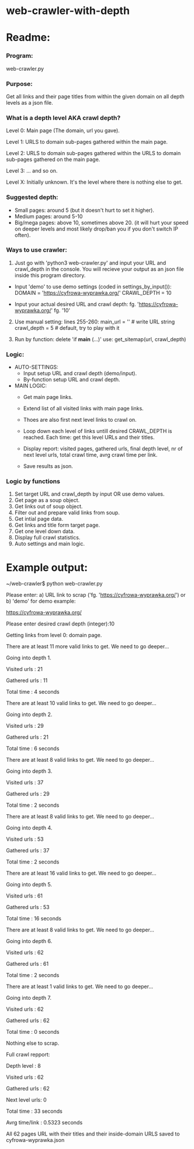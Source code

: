 # web-crawler-with-depth

# Readme:




### Program: 
web-crawler.py

### Purpose:

Get all links and their page titles from within the given domain on all depth levels as a json file.

### What is a depth level AKA crawl depth?

Level 0: Main page (The domain, url you gave).

Level 1: URLS to domain sub-pages gathered within the main page.

Level 2: URLS to domain sub-pages gathered within the URLS to domain sub-pages gathered on the main page.

Level 3: ... and so on.

Level X: Initially unknown. It's the level where there is nothing else to get.

### Suggested depth:
- Small pages: around 5 (but it doesn't hurt to set it higher).
- Medium pages: around 5-10
- Big/mega pages: above 10, sometimes above 20. (it will hurt your speed on deeper levels and most likely drop/ban you if you don't switch IP often).

### Ways to use crawler:

1. Just go with 'python3 web-crawler.py' and input your URL and crawl_depth in the console. 
You will recieve your output as an json file inside this program directory.

- Input 'demo' to use demo settings (coded in settings_by_input()):
		 DOMAIN =  'https://cyfrowa-wyprawka.org/'
		 CRAWL_DEPTH = 10

- Input your actual desired URL and crawl depth:
		 fg.  'https://cyfrowa-wyprawka.org/'
		 fg.  '10'

2. Use manual setting: lines 255-260:
	 main_url = ''     # write URL string
	 crawl_depth = 5   # default, try to play with it

3. Run by function:
	 delete 'if __main__ (...)'
	 use: get_sitemap(url, crawl_depth)

### Logic:

 -  AUTO-SETTINGS:
    - Input setup URL and crawl depth (demo/input).
    - By-function setup URL and crawl depth.
 - MAIN LOGIC:
    - Get main page links.
	 - Extend list of all visited links with main page links.
    - Thoes are also first next level links to crawl on.
    - Loop down each level of links untill desired CRAWL_DEPTH is reached. Each time: get this level URLs and their titles.
    
    - Display report: visited pages, gathered urls, final depth level, nr of next level urls, total crawl time, avrg crawl time per link. 
    - Save results as json.

### Logic by functions

1. Set target URL and crawl_depth by input OR use demo values.
2. Get page as a soup object.
3. Get links out of soup object.
4. Filter out and prepare valid links from soup.
5. Get intial page data.
6. Get links and title form target page.
7. Get one level down data.
8. Display full crawl statistics.
9. Auto settings and main logic.

# Example output:

~/web-crawler$ python web-crawler.py

Please enter:
a) URL link to scrap ('fg. 'https://cyfrowa-wyprawka.org/') or
b) 'demo' for demo example:

https://cyfrowa-wyprawka.org/

Please enter desired crawl depth (integer):10


Getting links from level 0: domain page.

There are at least 11 more valid links to get. We need to go deeper...

Going into depth 1.

Visited urls   :     21

Gathered urls  :     11

Total time     :      4 seconds

There are at least 10 valid links to get. We need to go deeper...

Going into depth 2.

Visited urls   :     29

Gathered urls  :     21

Total time     :      6 seconds

There are at least 8 valid links to get. We need to go deeper...

Going into depth 3.

Visited urls   :     37

Gathered urls  :     29

Total time     :      2 seconds

There are at least 8 valid links to get. We need to go deeper...

Going into depth 4.

Visited urls   :     53

Gathered urls  :     37

Total time     :      2 seconds

There are at least 16 valid links to get. We need to go deeper...

Going into depth 5.

Visited urls   :     61

Gathered urls  :     53

Total time     :     16 seconds

There are at least 8 valid links to get. We need to go deeper...

Going into depth 6.

Visited urls   :     62

Gathered urls  :     61

Total time     :      2 seconds

There are at least 1 valid links to get. We need to go deeper...

Going into depth 7.

Visited urls   :     62

Gathered urls  :     62

Total time     :      0 seconds

Nothing else to scrap.
 

Full crawl repport:

Depth level    :      8

Visited urls   :     62

Gathered urls  :     62

Next level urls:      0

Total time     :     33 seconds

Avrg time/link : 0.5323 seconds



All 62 pages URL with their titles and their inside-domain URLS saved to cyfrowa-wyprawka.json
